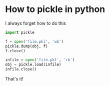 # How to pickle in python

I always forget how to do this

```python
import pickle

f = open('file.pkl', 'wb')
pickle.dump(obj, f)
f.close()

infile = open('file.pkl', 'rb')
obj = pickle.load(infile)
infile.close()
````

That's it!
